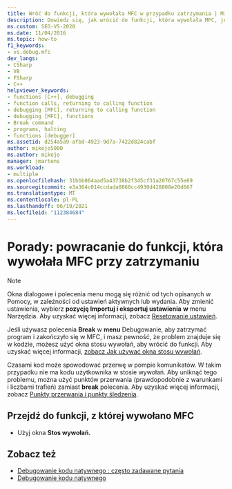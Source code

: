 ```yaml
---
title: Wróć do funkcji, która wywołała MFC w przypadku zatrzymania | Microsoft Docs
description: Dowiedz się, jak wrócić do funkcji, która wywołała MFC, jeśli wykonywanie zostanie zatrzymane w Visual Studio debugerze.
ms.custom: SEO-VS-2020
ms.date: 11/04/2016
ms.topic: how-to
f1_keywords:
- vs.debug.mfc
dev_langs:
- CSharp
- VB
- FSharp
- C++
helpviewer_keywords:
- functions [C++], debugging
- function calls, returning to calling function
- debugging [MFC], returning to calling function
- debugging [MFC], functions
- Break command
- programs, halting
- functions [debugger]
ms.assetid: d254a5a9-afbd-4923-9d7a-7422d824cabf
author: mikejo5000
ms.author: mikejo
manager: jmartens
ms.workload:
- multiple
ms.openlocfilehash: 31bbb064aad5a43738b2f345cf31a20767c55e69
ms.sourcegitcommit: e3a364c014ccdada0860cc4930d428808e20d667
ms.translationtype: MT
ms.contentlocale: pl-PL
ms.lasthandoff: 06/19/2021
ms.locfileid: "112384684"
---
```

# <a name="how-to-get-back-to-the-function-that-called-mfc-if-halted"></a>Porady: powracanie do funkcji, która wywołała MFC przy zatrzymaniu

> [!NOTE]
> Okna dialogowe i polecenia menu mogą się różnić od tych opisanych w Pomocy, w zależności od ustawień aktywnych lub wydania. Aby zmienić ustawienia, wybierz **pozycję Importuj i eksportuj ustawienia** **w** menu Narzędzia. Aby uzyskać więcej informacji, zobacz [Resetowanie ustawień](../ide/environment-settings.md#reset-settings).

Jeśli używasz polecenia **Break** w **menu** Debugowanie, aby zatrzymać program i zakończyło się w MFC, i masz pewność, że problem znajduje się w kodzie, możesz użyć okna stosu wywołań, aby wrócić do funkcji. Aby uzyskać więcej informacji, [zobacz Jak używać okna stosu wywołań](../debugger/how-to-use-the-call-stack-window.md).

Czasami kod może spowodować przerwę w pompie komunikatów. W takim przypadku nie ma kodu użytkownika w stosie wywołań. Aby uniknąć tego problemu, można użyć punktów przerwania (prawdopodobnie z warunkami i liczbami trafień) zamiast **break** polecenia. Aby uzyskać więcej informacji, zobacz [Punkty przerwania i punkty śledzenia](/previous-versions/ktf38f66(v=vs.100)).

## <a name="navigate-to-the-function-from-which-mfc-was-called"></a>Przejdź do funkcji, z której wywołano MFC

- Użyj okna **Stos wywołań.**

## <a name="see-also"></a>Zobacz też

- [Debugowanie kodu natywnego : często zadawane pytania](../debugger/debugging-native-code-faqs.md)
- [Debugowanie kodu natywnego](../debugger/debugging-native-code.md)